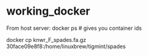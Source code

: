 # working_docker

From host server: docker ps    # gives you container ids
  
docker cp knwr_F_spades.fa.gz 30face09e8f8:/home/linuxbrew/tigmint/spades
